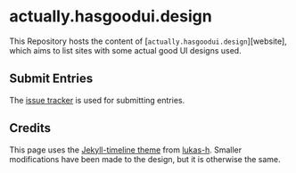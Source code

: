 # actually.hasgoodui.design

This Repository hosts the content of [`actually.hasgoodui.design`][website], which aims to list sites with some actual good UI designs used.

## Submit Entries
The [issue tracker][issues] is used for submitting entries.

## Credits
This page uses the [Jekyll-timeline theme][theme] from [lukas-h]. Smaller modifications have been made to the design, but it is otherwise the same.

[issues]: https://github.com/hasgoodui-design/Actually-good-UI/issues
[theme]: https://github.com/lukas-h/jekyll-timeline
[lukas-h]: https://github.com/lukas-h
[tigg]: https://twitterisgoinggreat.com
